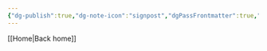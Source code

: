 ```yaml
---
{"dg-publish":true,"dg-note-icon":"signpost","dgPassFrontmatter":true,"noteIcon":"signpost","permalink":"/10-tags/abraao/","created":"2025-10-14T18:14:14.259+01:00","updated":"2025-10-25T17:05:58.461+01:00"}
---
```


[[Home\|Back home]]